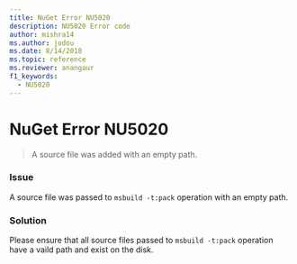 ```yaml
---
title: NuGet Error NU5020
description: NU5020 Error code
author: mishra14
ms.author: jodou
ms.date: 8/14/2018
ms.topic: reference
ms.reviewer: anangaur
f1_keywords: 
  - NU5020
---
```


# NuGet Error NU5020
> A source file was added with an empty path.

### Issue

A source file was passed to `msbuild -t:pack` operation with an empty path.


### Solution

Please ensure that all source files passed to `msbuild -t:pack` operation have a vaild path and exist on the disk.

